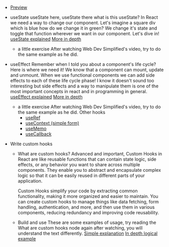* [Preview](https://www.youtube.com/watch?v=TNhaISOUy6Q)
* useState
		useState here, useState there what is this useState? In React we need a way to change our component. Let's imagine a square div which is blue how do we change it in green? We change it's state and toggle that function wherever we want in our component. Let's dive in!
		[useState explained](https://www.youtube.com/watch?v=O6P86uwfdR0)
		[More in depth](https://blog.logrocket.com/guide-usestate-react/)
	* a little exercise 
		After watching Web Dev Simplified's video, try to do the same example as he did.
* useEffect
		Remember when I told you about a component's life cycle? Here is where we need it! We know that a component can mount, update and unmount. When we use functional components we can add side effects to each of these life cycle phase! I know it doesn't sound too interesting but side effects and a way to manipulate them is one of the most important concepts in react and in programming in general.
		[useEffect explained](https://www.youtube.com/watch?v=0ZJgIjIuY7U)
		[More in depth](https://blog.logrocket.com/useeffect-hook-complete-guide/)
	* a little exercise 
		After watching Web Dev Simplified's video, try to do the same example as he did.
Other hooks
		* [useRef](https://www.youtube.com/watch?v=t2ypzz6gJm0)
		* [useContext (simple form)](https://www.youtube.com/watch?v=HYKDUF8X3qI)
		* [useMemo](https://www.youtube.com/watch?v=vpE9I_eqHdM)
		* [useCallback](https://www.youtube.com/watch?v=MxIPQZ64x0I)

* Write custom hooks
	* What are custom hooks?
		Advanced and important, Custom Hooks in React are like reusable functions that can contain state logic, side effects, or any behavior you want to share across multiple components. They enable you to abstract and encapsulate complex logic so that it can be easily reused in different parts of your application.
	
		Custom Hooks simplify your code by extracting common functionality, making it more organized and easier to maintain. You can create custom hooks to manage things like data fetching, form handling, authentication, and more, and then use them in various components, reducing redundancy and improving code reusability.
	* Build and use
		These are some examples of usage, try reading the What are custom hooks node again after watching, you will understand the text differently.
		[Simple explanation](https://www.youtube.com/watch?v=Jl4q2cccwf0)
		[In depth logical example](https://blog.logrocket.com/create-your-own-custom-react-hooks/)